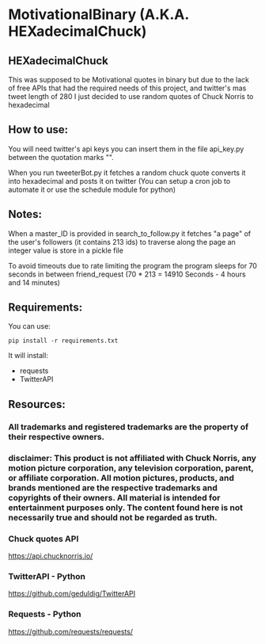 # MotivationalBinary (A.K.A. HEXadecimalChuck)

## HEXadecimalChuck

This was supposed to be Motivational quotes in binary but due to the lack of free APIs that had the required needs of this project, and twitter's mas tweet length of 280 I just decided to use random quotes of Chuck Norris to hexadecimal

## How to use:

You will need twitter's api keys you can insert them in the file api_key.py
between the quotation marks "".

When you run tweeterBot.py it fetches a random chuck quote converts it into hexadecimal and posts it on twitter (You can setup a cron job to automate it or use the schedule module for python)

## Notes:

When a master_ID is provided in search_to_follow.py it fetches "a page" of the user's followers (it contains 213 ids) to traverse along the page an integer value is store in a pickle file

To avoid timeouts due to rate limiting the program the program sleeps for 70 seconds in between friend_request (70 * 213 = 14910 Seconds - 4 hours and 14 minutes)

## Requirements:

You can use:

    pip install -r requirements.txt

It will install:

  * requests
  * TwitterAPI


## Resources:

### All trademarks and registered trademarks are the property of their respective owners.

### disclaimer: This product is not affiliated with Chuck Norris, any motion picture corporation, any television corporation, parent, or affiliate corporation. All motion pictures, products, and brands mentioned are the respective trademarks and copyrights of their owners. All material is intended for entertainment purposes only. The content found here is not necessarily true and should not be regarded as truth.

### Chuck quotes API

https://api.chucknorris.io/

### TwitterAPI - Python

https://github.com/geduldig/TwitterAPI

### Requests - Python

https://github.com/requests/requests/
